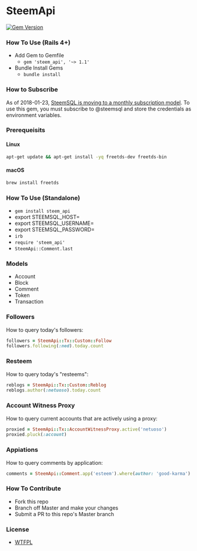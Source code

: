 # SteemApi

[![Gem Version](https://badge.fury.io/rb/steem_api.svg)](https://badge.fury.io/rb/steem_api)

### How To Use (Rails 4+)
- Add Gem to Gemfile
	*	`gem 'steem_api', '~> 1.1'`
- Bundle Install Gems
	* `bundle install`
  
### How to Subscribe

As of 2018-01-23, [SteemSQL is moving to a monthly subscription model](https://steemit.com/steemsql/@arcange/steemsql-is-moving-to-a-monthly-subscription-model).  To use this gem, you must subscribe to @steemsql and store the credentials as environment variables.

### Prerequeisits

#### Linux

```bash
apt-get update && apt-get install -yq freetds-dev freetds-bin
```

#### macOS

```bash
brew install freetds
```

### How To Use (Standalone)
- `gem install steem_api`
- export STEEMSQL_HOST=<your steemsql host>
- export STEEMSQL_USERNAME=<your steemsql username>
- export STEEMSQL_PASSWORD=<your steemsql password>
- `irb`
- `require 'steem_api'`
- `SteemApi::Comment.last`

### Models
- Account
- Block
- Comment
- Token
- Transaction

### Followers

How to query today's followers:

```ruby
followers = SteemApi::Tx::Custom::Follow
followers.following(:ned).today.count
```

### Resteem

How to query today's "resteems":

```ruby
reblogs = SteemApi::Tx::Custom::Reblog
reblogs.author(:netuoso).today.count
```

### Account Witness Proxy

How to query current accounts that are actively using a proxy:

```ruby
proxied = SteemApi::Tx::AccountWitnessProxy.active('netuoso')
proxied.pluck(:account)
```

### Appiations

How to query comments by application:

```ruby
comments = SteemApi::Comment.app('esteem').where(author: 'good-karma')
```

### How To Contribute
- Fork this repo
- Branch off Master and make your changes
- Submit a PR to this repo's Master branch

### License
- [WTFPL](LICENSE.txt)
